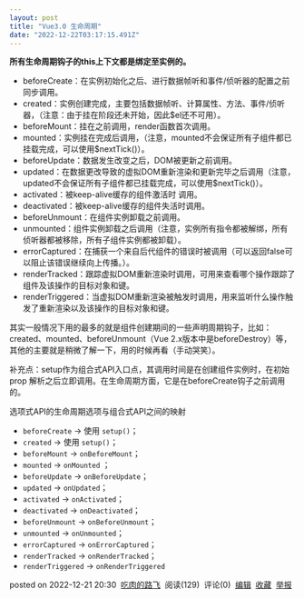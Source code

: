 ```yaml
---
layout: post
title: "Vue3.0 生命周期"
date: "2022-12-22T03:17:15.491Z"
---
```

**所有生命周期钩子的this上下文都是绑定至实例的。**

*   beforeCreate：在实例初始化之后、进行数据帧听和事件/侦听器的配置之前同步调用。
*   created：实例创建完成，主要包括数据帧听、计算属性、方法、事件/侦听器，（注意：由于挂在阶段还未开始，因此$el还不可用）。
*   beforeMount：挂在之前调用，render函数首次调用。
*   mounted：实例挂在完成后调用，（注意，mounted不会保证所有子组件都已挂载完成，可以使用$nextTick()）。
*   beforeUpdate：数据发生改变之后，DOM被更新之前调用。
*   updated：在数据更改导致的虚拟DOM重新渲染和更新完毕之后调用（注意，updated不会保证所有子组件都已挂载完成，可以使用$nextTick()）。
*   activated：被keep-alive缓存的组件激活时 调用。
*   deactivated：被keep-alive缓存的组件失活时调用。
*   beforeUnmount：在组件实例卸载之前调用。
*   unmounted：组件实例卸载之后调用（注意，实例所有指令都被解绑，所有侦听器都被移除，所有子组件实例都被卸载）。
*   errorCaptured：在捕获一个来自后代组件的错误时被调用（可以返回false可以阻止该错误继续向上传播。）。
*   renderTracked：跟踪虚拟DOM重新渲染时调用，可用来查看哪个操作跟踪了组件及该操作的目标对象和键。
*   renderTriggered：当虚拟DOM重新渲染被触发时调用，用来监听什么操作触发了重新渲染以及该操作的目标对象和键。

其实一般情况下用的最多的就是组件创建期间的一些声明周期钩子，比如：created、mounted、beforeUnmount（Vue 2.x版本中是beforeDestroy）等，其他的主要就是稍微了解一下，用的时候再看（手动哭笑）。

补充点：setup作为组合式API入口点，其调用时间是在创建组件实例时，在初始 prop 解析之后立即调用。在生命周期方面，它是在beforeCreate钩子之前调用的。

选项式API的生命周期选项与组合式API之间的映射

*   `beforeCreate` -> 使用 `setup()`；
*   `created` -> 使用 `setup()`；
*   `beforeMount` -> `onBeforeMount`；
*   `mounted` -> `onMounted` ；
*   `beforeUpdate` -> `onBeforeUpdate`；
*   `updated` -> `onUpdated`；
*   `activated` -> `onActivated`；
*   `deactivated` -> `onDeactivated`；
*   `beforeUnmount` -> `onBeforeUnmount`；
*   `unmounted` -> `onUnmounted`；
*   `errorCaptured` -> `onErrorCaptured`；
*   `renderTracked` -> `onRenderTracked`；
*   `renderTriggered` -> `onRenderTriggered`

posted on 2022-12-21 20:30  [吃肉的路飞](https://www.cnblogs.com/liangzailiu/)  阅读(129)  评论(0)  [编辑](https://i.cnblogs.com/EditPosts.aspx?postid=16997189)  [收藏](javascript:void(0))  [举报](javascript:void(0))